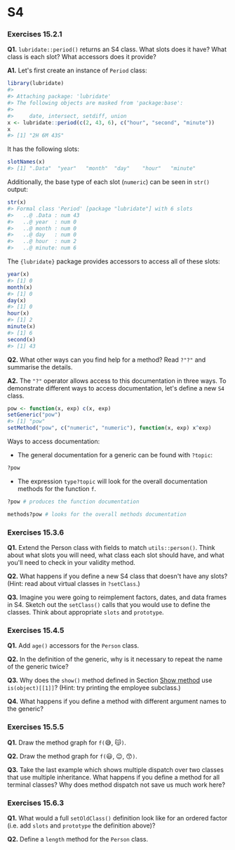 # S4



### Exercises 15.2.1

**Q1.** `lubridate::period()` returns an S4 class. What slots does it have? What class is each slot? What accessors does it provide?

**A1.** Let's first create an instance of `Period` class:


```r
library(lubridate)
#> 
#> Attaching package: 'lubridate'
#> The following objects are masked from 'package:base':
#> 
#>     date, intersect, setdiff, union
x <- lubridate::period(c(2, 43, 6), c("hour", "second", "minute"))
x
#> [1] "2H 6M 43S"
```

It has the following slots:


```r
slotNames(x)
#> [1] ".Data"  "year"   "month"  "day"    "hour"   "minute"
```

Additionally, the base type of each slot (`numeric`) can be seen in `str()` output:


```r
str(x)
#> Formal class 'Period' [package "lubridate"] with 6 slots
#>   ..@ .Data : num 43
#>   ..@ year  : num 0
#>   ..@ month : num 0
#>   ..@ day   : num 0
#>   ..@ hour  : num 2
#>   ..@ minute: num 6
```

The `{lubridate}` package provides accessors to access all of these slots:


```r
year(x)
#> [1] 0
month(x)
#> [1] 0
day(x)
#> [1] 0
hour(x)
#> [1] 2
minute(x)
#> [1] 6
second(x)
#> [1] 43
```

**Q2.** What other ways can you find help for a method? Read `?"?"` and summarise the details.

**A2.** The `"?"` operator allows access to this documentation in three ways. To demonstrate different ways to access documentation, let's define a new `S4` class.


```r
pow <- function(x, exp) c(x, exp)
setGeneric("pow")
#> [1] "pow"
setMethod("pow", c("numeric", "numeric"), function(x, exp) x^exp)
```

Ways to access documentation:

- The general documentation for a generic can be found with `?topic`:


```r
?pow
```

- The expression `type?topic` will look for the overall documentation methods for the function `f`.


```r
?pow # produces the function documentation

methods?pow # looks for the overall methods documentation
```


### Exercises 15.3.6

**Q1.** Extend the Person class with fields to match `utils::person()`. Think about what slots you will need, what class each slot should have, and what you'll need to check in your validity method.

**Q2.** What happens if you define a new S4 class that doesn't have any slots? (Hint: read about virtual classes in `?setClass`.)

**Q3.** Imagine you were going to reimplement factors, dates, and data frames in S4. Sketch out the `setClass()` calls that you would use to define the classes. Think about appropriate `slots` and `prototype`.

### Exercises 15.4.5

**Q1.** Add `age()` accessors for the `Person` class.

**Q2.** In the definition of the generic, why is it necessary to repeat the name of the generic twice?

**Q3.** Why does the `show()` method defined in Section [Show method](https://adv-r.hadley.nz/s4.html#show-method) use `is(object)[[1]]`? (Hint: try printing the employee subclass.)

**Q4.** What happens if you define a method with different argument names to the generic?

### Exercises 15.5.5

**Q1.** Draw the method graph for `f(`😅, 😽`)`.

**Q2.** Draw the method graph for `f(`😃, 😉, 😙`)`.

**Q3.** Take the last example which shows multiple dispatch over two classes that use multiple inheritance. What happens if you define a method for all terminal classes? Why does method dispatch not save us much work here?

### Exercises 15.6.3

**Q1.** What would a full `setOldClass()` definition look like for an ordered factor (i.e. add `slots` and `prototype` the definition above)?

**Q2.** Define a `length` method for the `Person` class.
